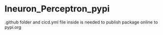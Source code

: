 # Ineuron_Perceptron_pypi

.github folder and cicd.yml file inside is needed to publish package online to pypi.org